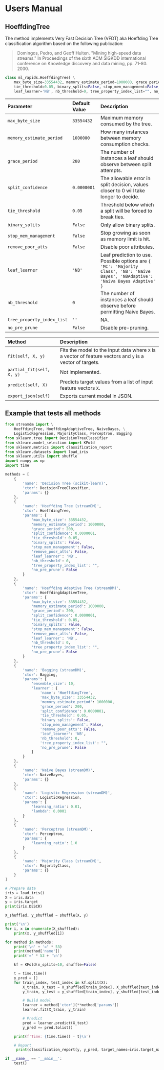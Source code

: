# Users Manual

## HoeffdingTree
The method implements Very Fast Decision Tree (VFDT) aka Hoeffding Tree classification algorithm based on the following publication:
> Domingos, Pedro, and Geoff Hulten. "Mining high-speed data streams." In Proceedings of the sixth ACM SIGKDD international conference on Knowledge discovery and data mining, pp. 71-80. 2000.

```python
class ml_rapids.HoeffdingTree( \
    max_byte_size=33554432, memory_estimate_period=1000000, grace_period=200, split_confidence=0.0000001, \
    tie_threshold=0.05, binary_splits=False, stop_mem_management=False, remove_poor_atts=False, \
    leaf_learner='NB', nb_threshold=0, tree_property_index_list="", no_pre_prune=False)
```

| Parameter | Default Value | Description |
|:--------- |:------------- |:----------- |
| `max_byte_size` | `33554432` | Maximum memory consumed by the tree. |
| `memory_estimate_period` | `1000000` | How many instances between memory consumption checks. |
| `grace_period` | `200` | The number of instances a leaf should observe between split attempts. |
| `split_confidence` | `0.0000001` | The allowable error in split decision, values closer to 0 will take longer to decide. |
| `tie_threshold` | `0.05` | Threshold below which a split will be forced to break ties. |
| `binary_splits` | `False` | Only allow binary splits. |
| `stop_mem_management` | `False` | Stop growing as soon as memory limit is hit. |
| `remove_poor_atts` | `False` | Disable poor attributes. |
| `leaf_learner` | `'NB'` | Leaf prediction to use. Possible options are `{ 'MC': 'Majority Class', 'NB': 'Naive Bayes', 'NBAdaptive': 'Naiva Bayes Adaptive' }` |
| `nb_threshold` | `0` | The number of instances a leaf should observe before permitting Naive Bayes. |
| `tree_property_index_list` | `''` | NA. |
| `no_pre_prune` | `False` | Disable pre-pruning. |

| Method                    | Description                 |
|:------------------------- |:--------------------------- |
| `fit(self, X, y)`         | Fits the model to the input data where `X` is a vector of feature vectors and `y` is a vector of targets. |
| `partial_fit(self, X, y)` | Not implemented. |
| `predict(self, X)`        | Predicts target values from a list of input feature vectors `X`. |
| `export_json(self)`       | Exports current model in JSON. |

## Example that tests all methods

```python
from streamdm import \
    HoeffdingTree, HoeffdingAdaptiveTree, NaiveBayes, \
    LogisticRegression, MajorityClass, Perceptron, Bagging
from sklearn.tree import DecisionTreeClassifier
from sklearn.model_selection import KFold
from sklearn.metrics import classification_report
from sklearn.datasets import load_iris
from sklearn.utils import shuffle
import numpy as np
import time

methods = [
    {
        'name': 'Decision Tree (scikit-learn)',
        'ctor': DecisionTreeClassifier,
        'params': {}
    },
    {
        'name': 'Hoeffding Tree (streamDM)',
        'ctor': HoeffdingTree,
        'params': {
            'max_byte_size': 33554432,
            'memory_estimate_period': 1000000,
            'grace_period': 200,
            'split_confidence': 0.0000001,
            'tie_threshold': 0.05,
            'binary_splits': False,
            'stop_mem_management': False,
            'remove_poor_atts': False,
            'leaf_learner': 'NB',
            'nb_threshold': 0,
            'tree_property_index_list': "",
            'no_pre_prune': False
        }
    },
    {
        'name': 'Hoeffding Adaptive Tree (streamDM)',
        'ctor': HoeffdingAdaptiveTree,
        'params': {
            'max_byte_size': 33554432,
            'memory_estimate_period': 1000000,
            'grace_period': 200,
            'split_confidence': 0.0000001,
            'tie_threshold': 0.05,
            'binary_splits': False,
            'stop_mem_management': False,
            'remove_poor_atts': False,
            'leaf_learner': 'NB',
            'nb_threshold': 0,
            'tree_property_index_list': "",
            'no_pre_prune': False
        }
    },
    {
        'name': 'Bagging (streamDM)',
        'ctor': Bagging,
        'params': {
            'ensemble_size': 10,
            'learner': {
                'name': 'HoeffdingTree',
                'max_byte_size': 33554432,
                'memory_estimate_period': 1000000,
                'grace_period': 200,
                'split_confidence': 0.0000001,
                'tie_threshold': 0.05,
                'binary_splits': False,
                'stop_mem_management': False,
                'remove_poor_atts': False,
                'leaf_learner': 'NB',
                'nb_threshold': 0,
                'tree_property_index_list': "",
                'no_pre_prune': False
            }
        }
    },
    {
        'name': 'Naive Bayes (streamDM)',
        'ctor': NaiveBayes,
        'params': {}
    },
    {
        'name': 'Logistic Regression (streamDM)',
        'ctor': LogisticRegression,
        'params': {
            'learning_ratio': 0.01,
            'lambda': 0.0001
        }
    },
    {
        'name': 'Perceptron (streamDM)',
        'ctor': Perceptron,
        'params': {
            'learning_ratio': 1.0
        }
    },
    {
        'name': 'Majority Class (streamDM)',
        'ctor': MajorityClass,
        'params': {}
    }
]

# Prepare data
iris = load_iris()
X = iris.data
y = iris.target
print(iris.DESCR)

X_shuffled, y_shuffled = shuffle(X, y)

print('\n')
for i, x in enumerate(X_shuffled):
    print(x, y_shuffled[i])

for method in methods:
    print('\n' + '=' * 53)
    print(method['name'])
    print('=' * 53 + '\n')

    kf = KFold(n_splits=10, shuffle=False)

    t = time.time()
    y_pred = []
    for train_index, test_index in kf.split(X):
        X_train, X_test = X_shuffled[train_index], X_shuffled[test_index]
        y_train, y_test = y_shuffled[train_index], y_shuffled[test_index]

        # Build model
        learner = method['ctor'](**method['params'])
        learner.fit(X_train, y_train)

        # Predict
        pred = learner.predict(X_test)
        y_pred += pred.tolist()

    print(f'Time: {time.time() - t}\n')

    # Report
     print(classification_report(y, y_pred, target_names=iris.target_names))

if __name__ == '__main__':
    test()
```
